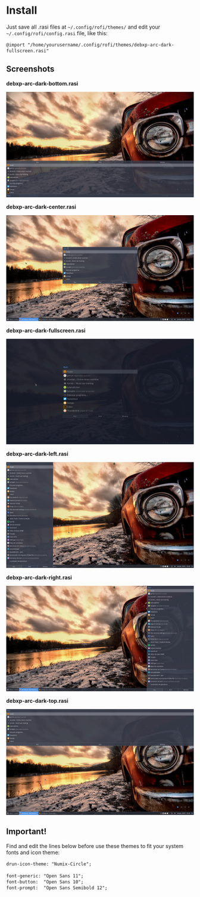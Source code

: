 # Install

Just save all .rasi files at `~/.config/rofi/themes/` and edit your `~/.config/rofi/config.rasi` file, like this:

```
@import "/home/yourusername/.config/rofi/themes/debxp-arc-dark-fullscreen.rasi"
```

## Screenshots

**debxp-arc-dark-bottom.rasi**

![](screenshots/debxp-arc-dark-bottom.png)

**debxp-arc-dark-center.rasi**

![](screenshots/debxp-arc-dark-center.png)

**debxp-arc-dark-fullscreen.rasi**

![](screenshots/debxp-arc-dark-fullscreen.png)

**debxp-arc-dark-left.rasi**

![](screenshots/debxp-arc-dark-left.png)

**debxp-arc-dark-right.rasi**

![](screenshots/debxp-arc-dark-right.png)

**debxp-arc-dark-top.rasi**

![](screenshots/debxp-arc-dark-top.png)

## Important!

Find and edit the lines below before use these themes to fit your system fonts and icon theme:

```
drun-icon-theme: "Numix-Circle";

font-generic: "Open Sans 11";
font-button:  "Open Sans 10";
font-prompt:  "Open Sans Semibold 12";

```
